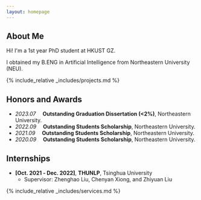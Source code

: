 ```yaml
---
layout: homepage
---
```


## About Me

Hi! I'm a 1st year PhD student at HKUST GZ.

I obtained my B.ENG in Artificial Intelligence from Northeastern University (NEU).



{% include_relative _includes/projects.md %}


## Honors and Awards

- *2023.07* &emsp;**Outstanding Graduation Dissertation (<2%)**, Northeastern University. 
- *2022.09* &emsp;**Outstanding Students Scholarship**, Northeastern University. 
- *2021.09* &emsp;**Outstanding Students Scholarship**, Northeastern University. 
- *2020.09* &emsp;**Outstanding Students Scholarship**, Northeastern University.


## Internships

- **[Oct. 2021 ‑ Dec. 2022]**, **THUNLP**, Tsinghua University
  - Supervisor: Zhenghao Liu, Chenyan Xiong, and Zhiyuan Liu


{% include_relative _includes/services.md %}




<script type="text/javascript" id="clustrmaps" src="//clustrmaps.com/map_v2.js?d=Jd8OzMhdKMK1K5bnZn9Yn3pFyeY2ahWgCA6In0frwYc&cl=ffffff&w=a"></script>


